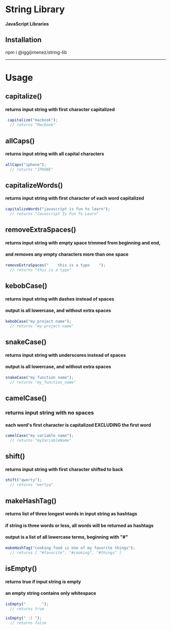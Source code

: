 # String Library

#### JavaScript Libraries

## Installation

npm i @iggijimenez/string-lib

---
# Usage

## capitalize()
#### returns input string with first character capitalized

```js
 capitalize("macbook");  
  // returns "Macbook"
```

## allCaps()
#### returns input string with all capital characters

```js
allCaps("iphone");    
  // returns "IPHONE"
```

## capitalizeWords()
#### returns input string with first character of each word capitalized

```js
capitalizeWords("javascript is fun to learn");  
  // returns "Javascript Is Fun To Learn"
```

## removeExtraSpaces()
#### returns input string with empty space trimmed from beginning and end,
#### and removes any empty characters more than one space

```js
removeExtraSpaces("    this is a typo    ");  
  // returns "this is a typo"
```


## kebobCase()
#### returns input string with dashes instead of spaces
#### output is all lowercase, and without extra spaces

```js
kebobCase("my project name");  
  // returns "my-project-name"
```

## snakeCase()
#### returns input string with underscores instead of spaces
#### output is all lowercase, and without extra spaces

```js
snakeCase("my function name");  
  // returns "my_function_name"
```

## camelCase()
### returns input string with no spaces
#### each word's first character is capitalized EXCLUDING the first word

```js
camelCase("my variable name");  
  // returns "myVariableName"
```

## shift()
#### returns input string with first character shifted to back

```js
shift("qwerty");  
  // returns "wertyq"
```

## makeHashTag()
#### returns list of three longest words in input string as hashtags
#### if string is three words or less, all words will be returned as hashtags
#### output is a list of all lowercase terms, beginning with "#"

```js
makeHashTag("cooking food is one of my favorite things");  
  // returns [ "#favorite", "#cooking", "#things" ]
```

## isEmpty()
#### returns true if input string is empty
#### an empty string contains only whitespace

```js
isEmpty("       ");  
  // returns true

isEmpty(" :) ");  
  // returns false
```

